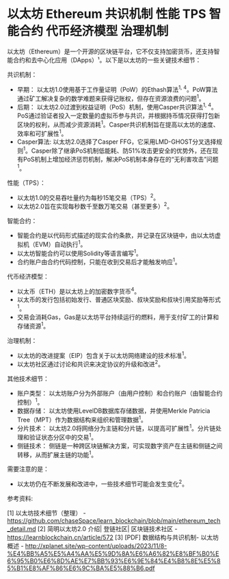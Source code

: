 # 以太坊 Ethereum 共识机制 性能 TPS 智能合约 代币经济模型 治理机制
以太坊（Ethereum）是一个开源的区块链平台，它不仅支持加密货币，还支持智能合约和去中心化应用（DApps）¹。以下是以太坊的一些关键技术细节：

共识机制：

*   早期： 以太坊1.0使用基于工作量证明（PoW）的Ethash算法<sup>1, 4</sup>。PoW算法通过矿工解决复杂的数学难题来获得记账权，但存在资源浪费的问题<sup>1</sup>。
*   后期： 以太坊2.0过渡到权益证明（PoS）机制，使用Casper共识算法<sup>1, 4</sup>。PoS通过验证者投入一定数量的虚拟币参与共识，并根据持币情况获得打包新区块的权利，从而减少资源消耗<sup>1</sup>。Casper共识机制旨在提高以太坊的速度、效率和可扩展性<sup>1</sup>。
*   Casper算法: 以太坊2.0选择了Casper FFG，它采用LMD-GHOST分叉选择规则<sup>1</sup>。Casper除了继承PoS机制低能耗、防51%攻击更安全的优势外，还在现有PoS机制上增加经济惩罚机制，解决PoS机制本身存在的“无利害攻击”问题<sup>1</sup>。

性能（TPS）：

*   以太坊1.0的交易吞吐量约为每秒15笔交易（TPS）<sup>2</sup>。
*   以太坊2.0旨在实现每秒数千至数万笔交易（甚至更多）<sup>2</sup>。

智能合约：

*   智能合约是以代码形式描述的现实合约条款，并记录在区块链中，由以太坊虚拟机（EVM）自动执行<sup>1</sup>。
*   以太坊智能合约可以使用Solidity等语言编写<sup>1</sup>。
*   合约账户由合约代码控制，只能在收到交易后才能触发响应<sup>1</sup>。

代币经济模型：

*   以太币（ETH）是以太坊上的加密数字货币<sup>4</sup>。
*   以太币的发行包括初始发行、普通区块奖励、叔块奖励和叔块引用奖励等形式<sup>1</sup>。
*   交易会消耗Gas，Gas是以太坊平台持续运行的燃料，用于支付矿工的计算和存储资源<sup>1</sup>。

治理机制：

*   以太坊的改进提案（EIP）包含关于以太坊网络建设的技术标准<sup>1</sup>。
*   以太坊社区通过讨论和共识来决定协议的升级和改进<sup>2</sup>。

其他技术细节：

*   账户类型： 以太坊账户分为外部账户（由用户控制）和合约账户（由智能合约控制）<sup>1</sup>。
*   数据存储： 以太坊使用LevelDB数据库存储数据，并使用Merkle Patricia Tree（MPT）作为数据结构来组织和管理数据<sup>1</sup>。
*   分片技术： 以太坊2.0将网络分为主链和分片链，以提高可扩展性<sup>1</sup>。分片链处理和验证状态分区中的交易<sup>1</sup>。
*   侧链技术： 侧链是一种跨区块链解决方案，可实现数字资产在主链和侧链之间转移，从而扩展主链的功能<sup>1</sup>。

需要注意的是：

*   以太坊仍在不断发展和改进中，一些技术细节可能会发生变化<sup>2</sup>。

参考资料:

[1] 以太坊技术细节（整理） - https://github.com/chaseSpace/learn_blockchain/blob/main/ethereum_tech_detail.md
[2] 简明以太坊2.0 介绍| 登链社区| 区块链技术社区 - https://learnblockchain.cn/article/572
[3] [PDF] 数据结构与共识机制- 以太坊概述 - http://xplanet.site/wp-content/uploads/2023/11/8-%E4%BB%A5%E5%A4%AA%E5%9D%8A%E6%A6%82%E8%BF%B0%E6%95%B0%E6%8D%AE%E7%BB%93%E6%9E%84%E4%B8%8E%E5%85%B1%E8%AF%86%E6%9C%BA%E5%88%B6.pdf
